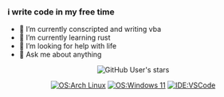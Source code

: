 ### i write code in my free time

<!--
**0xfinder/0xfinder** is a ✨ _special_ ✨ repository because its `README.md` (this file) appears on your GitHub profile.

Here are some ideas to get you started:

- 🔭 I’m currently working on ...
- 🌱 I’m currently learning ...
- 👯 I’m looking to collaborate on ...
- 🤔 I’m looking for help with ...
- 💬 Ask me about ...
- 📫 How to reach me: ...
- 😄 Pronouns: ...
- ⚡ Fun fact: ...
-->

-   🔭 I’m currently conscripted and writing vba
-   🌱 I’m currently learning rust
-   🤔 I’m looking for help with life
-   💬 Ask me about anything

<div align="center">
  
  ![GitHub User's stars](https://img.shields.io/github/stars/0xfinder?affiliations=OWNER%2CCOLLABORATOR&style=flat-square&label=%20Stars)

[![OS:Arch Linux](https://img.shields.io/badge/OS-ArchLinux-blue?style=flat-square&logo=arch-linux)](https://archlinux.org)
[![OS:Windows 11](https://img.shields.io/badge/OS-Windows11-blue?style=flat-square&logo=microsoft)](https://www.microsoft.com)
[![IDE:VSCode](https://img.shields.io/badge/IDE-VSCode-blue?style=flat-square&logo=visualstudiocode)](https://code.visualstudio.com/)

</div>
<!--
<details>
<summary><strong>stats</strong></summary>
<div align="center">

[![](https://raw.githubusercontent.com/0xfinder/github-stats/master/generated/overview.svg)](https://github.com/jstrieb/github-stats)
[![](https://raw.githubusercontent.com/0xfinder/github-stats/master/generated/languages.svg)](https://github.com/jstrieb/github-stats)

</div>
</details>
-->
